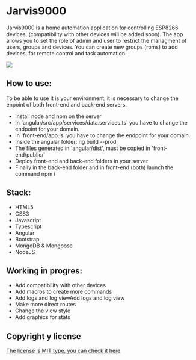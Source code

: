 # Jarvis9000

Jarvis9000 is a home automation application for controlling ESP8266 devices, (compatibility with other devices will be added soon).
The app allows you to set the role of admin and user to restrict the managment of users, groups and devices.
You can create new groups (roms) to add devices, for remote control and task automation.

![](https://github.com/k-b00t/99-final-project/blob/master/screenshoot/screenshoot.png)

## How to use:

To be able to use it is your environment, it is necessary to change the enpoint of both front-end and back-end servers.
- Install node and npm on the server
- In 'angular/src/app/services/data.services.ts' you have to change the endpoint for your domain.
- In 'front-end/app.js' you have to change the endpoint for your domain.
- Inside the angular folder: ng build --prod
- The files generated in 'angular/dist', must be copied in 'front-end/public/'
- Deploy front-end and back-end folders in your server
- Finally in the back-end folder and in front-end (both) launch the command npm i


## Stack:

- HTML5
- CSS3
- Javascript
- Typescript
- Angular
- Bootstrap
- MongoDB & Mongoose
- NodeJS


## Working in progres:

- Add compatibility with other devices
- Add macros to create more commands
- Add logs and log viewAdd logs and log view
- Make more direct routes
- Change the view style
- Add graphics for stats


## Copyright y license

[The license is MIT type, you can check it here](https://github.com/k-b00t/99-final-project/blob/master/License.txt)